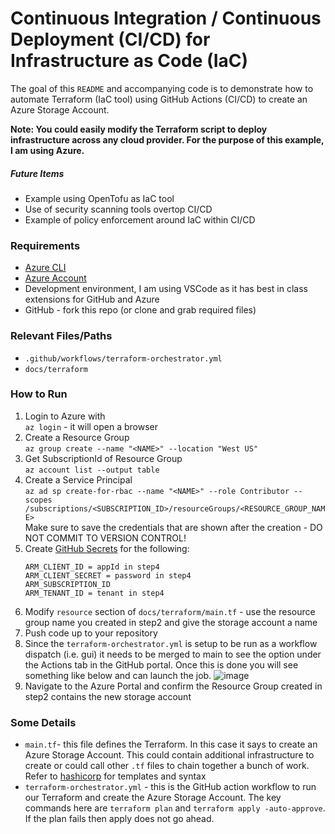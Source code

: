 # Continuous Integration / Continuous Deployment (CI/CD) for Infrastructure as Code (IaC)
The goal of this `README` and accompanying code is to demonstrate how to automate Terraform (IaC tool) using GitHub Actions (CI/CD) to create an Azure Storage Account. 

**Note: You could easily modify the Terraform script to deploy infrastructure across any cloud provider. For the purpose of this example, I am using Azure.**

##### Future Items
- Example using OpenTofu as IaC tool
- Use of security scanning tools overtop CI/CD
- Example of policy enforcement around IaC within CI/CD

### Requirements
- [Azure CLI](https://learn.microsoft.com/en-us/cli/azure/install-azure-cli)
- [Azure Account](https://azure.microsoft.com/en-ca/pricing/purchase-options/azure-account/search?ef_id=_k_CjwKCAjw47i_BhBTEiwAaJfPpmzhysAnqrU8neEUB4CQmlW2VhNyXOQYkXixWUND6U0MUzjFoRyQ2xoCBOIQAvD_BwE_k_&OCID=AIDcmmqz3gd78m_SEM__k_CjwKCAjw47i_BhBTEiwAaJfPpmzhysAnqrU8neEUB4CQmlW2VhNyXOQYkXixWUND6U0MUzjFoRyQ2xoCBOIQAvD_BwE_k_&gad_source=1&gbraid=0AAAAADcJh_sW1lmt2nNCcqX29QvQ3xpes&gclid=CjwKCAjw47i_BhBTEiwAaJfPpmzhysAnqrU8neEUB4CQmlW2VhNyXOQYkXixWUND6U0MUzjFoRyQ2xoCBOIQAvD_BwE)
- Development environment, I am using VSCode as it has best in class extensions for GitHub and Azure
- GitHub - fork this repo (or clone and grab required files)

### Relevant Files/Paths
- `.github/workflows/terraform-orchestrator.yml`
- `docs/terraform`

### How to Run
1. Login to Azure with
   <br>
   `az login` - it will open a browser
2. Create a Resource Group
   <br>
   `az group create --name "<NAME>" --location "West US"`
3. Get SubscriptionId of Resource Group
   <br>
   `az account list --output table` 
4. Create a Service Principal
   <br>
   `az ad sp create-for-rbac --name "<NAME>" --role Contributor --scopes /subscriptions/<SUBSCRIPTION_ID>/resourceGroups/<RESOURCE_GROUP_NAME>`
   <br>
   Make sure to save the credentials that are shown after the creation - DO NOT COMMIT TO VERSION CONTROL!
5. Create [GitHub Secrets](https://docs.github.com/en/actions/security-for-github-actions/security-guides/using-secrets-in-github-actions) for the following:
   <br>
   ```
   ARM_CLIENT_ID = appId in step4
   ARM_CLIENT_SECRET = password in step4
   ARM_SUBSCRIPTION_ID
   ARM_TENANT_ID = tenant in step4
   ```
6. Modify `resource` section of `docs/terraform/main.tf` - use the resource group name you created in step2 and give the storage account a name
7. Push code up to your repository
8. Since the `terraform-orchestrator.yml` is setup to be run as a workflow dispatch (i.e. gui) it needs to be merged to main to see the option under the Actions tab in the GitHub portal. Once this is done you will see something like below and can launch the job.
![image](https://github.com/user-attachments/assets/333004fd-c5af-4084-b34f-1a981e765879)
9. Navigate to the Azure Portal and confirm the Resource Group created in step2 contains the new storage account

### Some Details
- `main.tf`- this file defines the Terraform. In this case it says to create an Azure Storage Account. This could contain additional infrastructure to create or could call other `.tf` files to chain together a bunch of work. Refer to [hashicorp](https://developer.hashicorp.com/terraform/language/functions/templatefile) for templates and syntax
- `terraform-orchestrator.yml` - this is the GitHub action workflow to run our Terraform and create the Azure Storage Account. The key commands here are `terraform plan` and `terraform apply -auto-approve`. If the plan fails then apply does not go ahead. 



 
